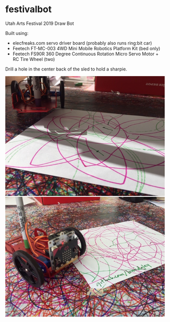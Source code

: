 # festivalbot
Utah Arts Festival 2019 Draw Bot

Built using:

* elecfreaks.com servo driver board (probably also runs ring:bit car)
* Feetech FT-MC-003 4WD Mini Mobile Robotics Platform Kit (bed only)
* Feetech FS90R 360 Degree Continuous Rotation Micro Servo Motor + RC Tire Wheel (two)

Drill a hole in the center back of the sled to hold a sharpie.

![Flowerpetal](IMG_6214.JPG)
![Readypic](IMG_6211.JPG)
